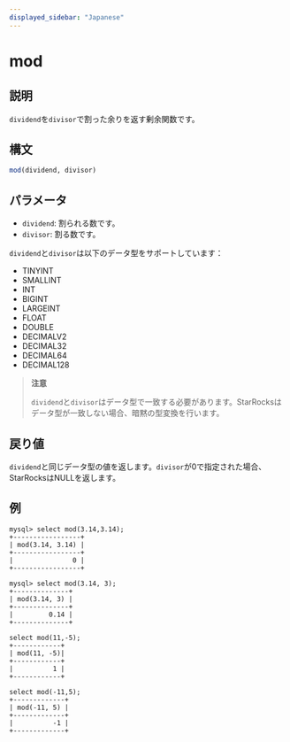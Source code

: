 ```yaml
---
displayed_sidebar: "Japanese"
---
```


# mod

## 説明

`dividend`を`divisor`で割った余りを返す剰余関数です。

## 構文

```SQL
mod(dividend, divisor)
```

## パラメータ

- `dividend`: 割られる数です。
- `divisor`: 割る数です。

`dividend`と`divisor`は以下のデータ型をサポートしています：

- TINYINT
- SMALLINT
- INT
- BIGINT
- LARGEINT
- FLOAT
- DOUBLE
- DECIMALV2
- DECIMAL32
- DECIMAL64
- DECIMAL128

> **注意**
>
> `dividend`と`divisor`はデータ型で一致する必要があります。StarRocksはデータ型が一致しない場合、暗黙の型変換を行います。

## 戻り値

`dividend`と同じデータ型の値を返します。`divisor`が0で指定された場合、StarRocksはNULLを返します。

## 例

```Plain
mysql> select mod(3.14,3.14);
+-----------------+
| mod(3.14, 3.14) |
+-----------------+
|               0 |
+-----------------+

mysql> select mod(3.14, 3);
+--------------+
| mod(3.14, 3) |
+--------------+
|         0.14 |
+--------------+

select mod(11,-5);
+------------+
| mod(11, -5)|
+------------+
|          1 |
+------------+

select mod(-11,5);
+-------------+
| mod(-11, 5) |
+-------------+
|          -1 |
+-------------+
```
